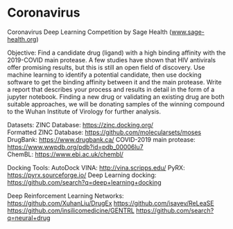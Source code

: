 # Coronavirus
Coronavirus Deep Learning Competition by Sage Health (www.sage-health.org)

Objective:
Find a candidate drug (ligand) with a high binding affinity with the 2019-COVID main protease. A few studies have shown that HIV antivirals offer promising results, but this is still an open field of discovery. Use machine learning to identify a potential candidate, then use docking software to get the binding affinity between it and the main protease. Write a report that describes your process and results in detail in the form of a jupyter notebook. Finding a new drug or validating an existing drug are both suitable approaches, we will be donating samples of the winning compound to the Wuhan Institute of Virology for further analysis. 

Datasets: 
ZINC Database: https://zinc.docking.org/   
Formatted ZINC Database: https://github.com/molecularsets/moses 
DrugBank: https://www.drugbank.ca/
COVID-2019 main protease: https://www.wwpdb.org/pdb?id=pdb_00006lu7  
ChemBL: https://www.ebi.ac.uk/chembl/ 

Docking Tools:
AutoDock VINA: http://vina.scripps.edu/
PyRX: https://pyrx.sourceforge.io/
Deep Learning docking: https://github.com/search?q=deep+learning+docking 

Deep Reinforcement Learning Networks: 
https://github.com/XuhanLiu/DrugEx 
https://github.com/isayev/ReLeaSE 
https://github.com/insilicomedicine/GENTRL 
https://github.com/search?q=neural+drug 
